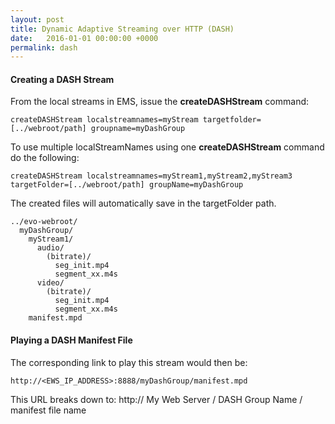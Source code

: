 ```yaml
---
layout: post
title: Dynamic Adaptive Streaming over HTTP (DASH)
date:   2016-01-01 00:00:00 +0000
permalink: dash
---
```


#### Creating a DASH Stream

From the local streams in EMS, issue the **createDASHStream** command:

    createDASHStream localstreamnames=myStream targetfolder=[../webroot/path] groupname=myDashGroup

To use multiple localStreamNames using one **createDASHStream** command do the following:

    createDASHStream localstreamnames=myStream1,myStream2,myStream3 targetFolder=[../webroot/path] groupName=myDashGroup

The created files will automatically save in the targetFolder path.

    ../evo-webroot/
      myDashGroup/
        myStream1/
          audio/
            (bitrate)/
              seg_init.mp4
              segment_xx.m4s
          video/
            (bitrate)/
              seg_init.mp4
              segment_xx.m4s
        manifest.mpd

#### Playing a DASH Manifest File

The corresponding link to play this stream would then be:

    http://<EWS_IP_ADDRESS>:8888/myDashGroup/manifest.mpd

This URL breaks down to: http:// My Web Server / DASH Group Name / manifest file name

